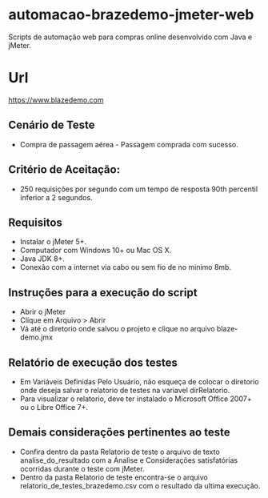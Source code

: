 # automacao-brazedemo-jmeter-web

Scripts de automação web para compras online desenvolvido com Java e jMeter.

# Url

https://www.blazedemo.com

## Cenário de Teste

* Compra de passagem aérea - Passagem comprada com sucesso.

## Critério de Aceitação:

* 250 requisições por segundo com um tempo de resposta 90th percentil inferior a 2 segundos.

## Requisitos

- Instalar o jMeter 5+.
- Computador com Windows 10+ ou Mac OS X.
- Java JDK 8+.
- Conexão com a internet via cabo ou sem fio de no minimo 8mb.

## Instruções para a execução do script

- Abrir o jMeter
- Clique em Arquivo > Abrir
- Vá até o diretorio onde salvou o projeto e clique no arquivo blaze-demo.jmx

## Relatório de execução dos testes

- Em Variáveis Definidas Pelo Usuário, não esqueça de colocar o diretorio onde deseja salvar o relatorio de testes na variavel dirRelatorio.
- Para visualizar o relatorio, deve ter instalado o Microsoft Office 2007+ ou o Libre Office 7+.

## Demais considerações pertinentes ao teste
 - Confira dentro da pasta Relatorio de teste o arquivo de texto analise_do_resultado com a Ánalise e Considerações satisfatórias ocorridas durante o teste com jMeter.
 - Dentro da pasta Relatorio de teste encontra-se o arquivo relatorio_de_testes_brazedemo.csv com o resultado da ultima execução.
